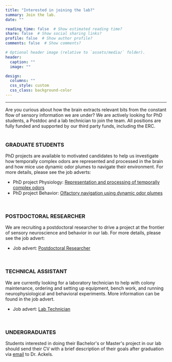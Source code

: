```yaml
---
title: "Interested in joining the lab?"
summary: Join the lab.
date: ""

reading_time: false  # Show estimated reading time?
share: false  # Show social sharing links?
profile: false  # Show author profile?
comments: false  # Show comments?

# Optional header image (relative to `assets/media/` folder).
header:
  caption: ""
  image: ""

design:
  columns: ""
  css_style: custom
  css_class: background-color
---
```


<!-- # Interested in joining the lab? -->

---  

Are you curious about how the brain extracts relevant bits from the constant flow of sensory information we are under? We are actively looking for PhD students, a Postdoc and a lab technician to join the team. All positions are fully funded and supported by our third party funds, including the ERC.  
<br>

### GRADUATE STUDENTS
PhD projects are available to motivated candidates to help us investigate how temporally complex odors are represented and processed in the brain and how mice use dynamic odor plumes to navigate their environment. For more details, please see the job adverts:  

*  PhD project Physiology: <a href="/uploads/jobs/PhD_advert_physiology_Ackels.pdf" target="_blank">Representation and processing of temporally complex odors</a>  
*  PhD project Behavior:   <a href="/uploads/jobs/PhD_advert_behavior_Ackels.pdf" target="_blank">Olfactory navigation using dynamic odor plumes</a>  

<br>

### POSTDOCTORAL RESEARCHER
We are recruiting a postdoctoral researcher to drive a project at the frontier of sensory neuroscience and behavior in our lab. For more details, please see the job advert: 
*   Job advert: <a href="/uploads/jobs/PD_advert_Ackels.pdf" target="_blank">Postdoctoral Researcher</a>

<br>

### TECHNICAL ASSISTANT
We are currently looking for a laboratory technician to help with colony maintenance, ordering and setting up equipment, bench work, and running neurophysiological and behavioral experiments.
More information can be found in the job advert. 
*   Job advert: <a href="/uploads/jobs/TA_advert_Ackels.pdf" target="_blank">Lab Technician</a>

<br>

### UNDERGRADUATES
Students interested in doing their Bachelor's or Master's project in our lab should send their CV with a brief description of their goals after graduation via [email](mailto:ackelsgroup@ieecr-bonn.de) to Dr. Ackels.

